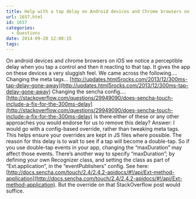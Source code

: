 ```yaml
---
title: Help with a tap delay on Android devices and Chrome browsers on iOS
url: 1657.html
id: 1657
categories:
  - Questions
date: 2014-09-28 12:08:15
tags:
---
```


On android devices and chrome browsers on iOS we notice a perceptible delay when you tap a control and then it reacting to that tap. It gives the app on these devices a very sluggish feel. We came across the following…. Changing the meta tags... [http://updates.html5rocks.com/2013/12/300ms-tap-delay-gone-away](http://updates.html5rocks.com/2013/12/300ms-tap-delay-gone-away) Changing the sencha config…. [http://stackoverflow.com/questions/29949090/does-sencha-touch-include-a-fix-for-the-300ms-delay](http://stackoverflow.com/questions/29949090/does-sencha-touch-include-a-fix-for-the-300ms-delay) Is there either of these or any other approaches you would endorse for us to remove this delay? Answer: I would go with a config-based override, rather than tweaking meta tags. This helps ensure your overrides are kept in JS files where possible. The reason for this delay is to wait to see if a tap will become a double-tap. So if you use double-tap events in your app, changing the “maxDuration” may affect those events. There’s another way to specify “maxDuration”; by defining your own Recognizer class, and setting the class as part of “Ext.application”, in the “eventPublishers” config. See here: [http://docs.sencha.com/touch/2.4/2.4.2-apidocs/#!/api/Ext-method-application](http://docs.sencha.com/touch/2.4/2.4.2-apidocs/#!/api/Ext-method-application). But the override on that StackOverflow post would suffice.